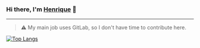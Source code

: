 ### Hi there, I'm [Henrique](https://thehenry.dev) 👋
---

> ⚠️ My main job uses GitLab, so I don't have time to contribute here.

[![Top Langs](https://github-readme-stats.vercel.app/api/top-langs/?username=henry-ns&layout=compact&hide=jupyter%20notebook&title_color=634D90&icon_color=634D90&text_color=4F5159&bg_color=F3F3F3)](https://github.com/anuraghazra/github-readme-stats)
